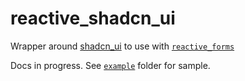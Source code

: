# reactive_shadcn_ui

Wrapper around [shadcn_ui](https://pub.dev/packages/shadcn_ui) to use with [`reactive_forms`](https://pub.dev/packages/reactive_forms)

Docs in progress. See [`example`](https://github.com/artflutter/reactive_forms_widgets/tree/master/packages/reactive_shadcn_ui/example) folder for sample.